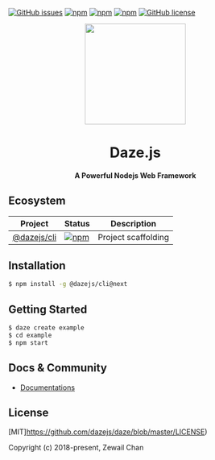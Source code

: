 
[![GitHub issues](https://img.shields.io/github/issues/dazejs/daze.svg)](https://github.com/dazejs/daze/issues)
[![npm](https://img.shields.io/npm/v/@dazejs/framework.svg)](https://www.npmjs.com/package/@dazejs/framework)
[![npm](https://img.shields.io/npm/dm/@dazejs/framework.svg)](https://www.npmjs.com/package/@dazejs/framework)
[![npm](https://travis-ci.com/dazejs/framework.svg?branch=master)](https://www.npmjs.com/package/dazejs)
[![GitHub license](https://img.shields.io/github/license/dazejs/daze.svg)](https://github.com/dazejs/daze/blob/master/LICENSE)

<div align="center">
  <a href="https://github.com/dazejs/daze">
    <img width="200" heigth="200" src="https://github.com/dazejs/daze/blob/master/logo.png">
  </a>  
  <h1>Daze.js</h1>
  <h4>A Powerful Nodejs Web Framework</h4>
</div>


## Ecosystem

| Project                                                  | Status                                                       | Description         |
| -------------------------------------------------------- | ------------------------------------------------------------ | ------------------- |
| [@dazejs/cli](https://www.npmjs.com/package/@dazejs/cli) | [![npm](https://img.shields.io/npm/v/@dazejs/cli.svg)](https://www.npmjs.com/package/@dazejs/cli) | Project scaffolding |

## Installation

```bash
$ npm install -g @dazejs/cli@next
```

## Getting Started

```bash
$ daze create example
$ cd example
$ npm start
```

## Docs & Community

- [Documentations](https://dazejs.org/)


## License

[MIT]https://github.com/dazejs/daze/blob/master/LICENSE)

Copyright (c) 2018-present, Zewail Chan
